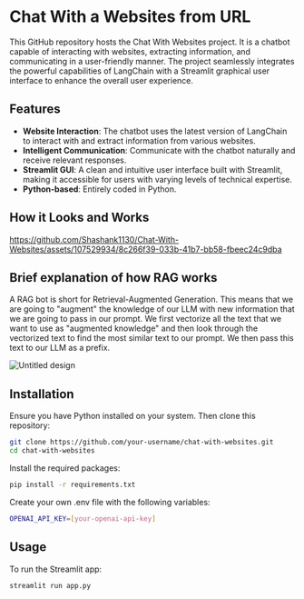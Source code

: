 # Chat With a Websites from URL
This GitHub repository hosts the Chat With Websites project. It is a chatbot capable of interacting with websites, extracting information, and communicating in a user-friendly manner. The project seamlessly integrates the powerful capabilities of LangChain with a Streamlit graphical user interface to enhance the overall user experience.

## Features
- **Website Interaction**: The chatbot uses the latest version of LangChain to interact with and extract information from various websites.
- **Intelligent Communication**: Communicate with the chatbot naturally and receive relevant responses.
- **Streamlit GUI**: A clean and intuitive user interface built with Streamlit, making it accessible for users with varying levels of technical expertise.
- **Python-based**: Entirely coded in Python.

## How it Looks and Works

https://github.com/Shashank1130/Chat-With-Websites/assets/107529934/8c266f39-033b-41b7-bb58-fbeec24c9dba


## Brief explanation of how RAG works

A RAG bot is short for Retrieval-Augmented Generation. This means that we are going to "augment" the knowledge of our LLM with new information that we are going to pass in our prompt. We first vectorize all the text that we want to use as "augmented knowledge" and then look through the vectorized text to find the most similar text to our prompt. We then pass this text to our LLM as a prefix.

![Untitled design](https://github.com/Shashank1130/Chat-With-Websites/assets/107529934/9d3db91c-36f8-430b-8061-436f6d678699)

## Installation

Ensure you have Python installed on your system. Then clone this repository:

```bash
git clone https://github.com/your-username/chat-with-websites.git
cd chat-with-websites
```

Install the required packages:

```bash
pip install -r requirements.txt
```

Create your own .env file with the following variables:

```bash
OPENAI_API_KEY=[your-openai-api-key]
```

## Usage
To run the Streamlit app:

```bash
streamlit run app.py
```


